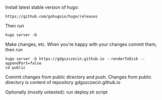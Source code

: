 Install latest stable version of hugo:

    https://github.com/gohugoio/hugo/releases

Then run

    hugo server -D

Make changes, etc. When you're happy with your changes commit them, then run

    hugo server -b https://gdgszczecin.github.io --renderToDisk --appendPort=false
    cd public

Commit changes from public directory and push. Changes from public directory is content of repository gdgszczecin.github.io

Optionally (mostly untested):
run deploy.sh script
